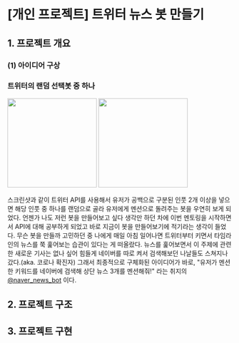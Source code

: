 # [개인 프로젝트] 트위터 뉴스 봇 만들기

## 1. 프로젝트 개요

### (1) 아이디어 구상

### 트위터의 랜덤 선택봇 중 하나

<div>
<img width="200" src="https://user-images.githubusercontent.com/50102137/83377369-5d4d4b00-a410-11ea-9c46-3554baf23925.png">
<img width="200" src="https://user-images.githubusercontent.com/50102137/83377369-5d4d4b00-a410-11ea-9c46-3554baf23925.png">
</div>

스크린샷과 같이 트위터 API를 사용해서 유저가 공백으로 구분된 인풋 2개 이상을 넣으면 해당 인풋 중 하나를 랜덤으로 골라 유저에게 멘션으로 돌려주는 봇을 우연히 보게 되었다.
언젠가 나도 저런 봇을 만들어보고 싶다 생각만 하던 차에 이번 멘토링을 시작하면서 API에 대해 공부하게 되었고 바로 지금이 봇을 만들어보기에 적기라는 생각이 들었다.
무슨 봇을 만들까 고민하던 중 나에게 매일 아침 일어나면 트위터부터 키면서 타임라인의 뉴스를 쭉 훑어보는 습관이 있다는 게 떠올랐다.
뉴스를 훑어보면서 이 주제에 관련한 새로운 기사는 없나 싶어 힘들게 네이버를 따로 켜서 검색해보던 나날들도 스쳐지나갔다.(aka. 코로나 확진자)
그래서 최종적으로 구체화된 아이디어가 바로, "유저가 멘션한 키워드를 네이버에 검색해 상단 뉴스 3개를 멘션해줘!" 라는 취지의 [@naver_news_bot](https://twitter.com/naver_news_bot) 이다.

## 2. 프로젝트 구조


## 3. 프로젝트 구현

